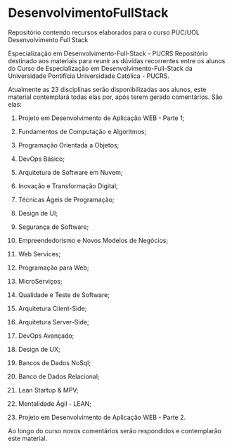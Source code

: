 # DesenvolvimentoFullStack
Repositório contendo recursos elaborados para o curso PUC/UOL Desenvolvimento Full Stack

Especialização em Desenvolvimento-Full-Stack - PUCRS
Repositório destinado aos materiais para reunir as dúvidas recorrentes entre os alunos do Curso de Especialização em Desenvolvimento-Full-Stack da Universidade Pontifícia Universidade Católica - PUCRS.

Atualmente as 23 disciplinas serão disponibilizadas aos alunos, este material contemplará todas elas por, após terem gerado comentários. São elas:

1. Projeto em Desenvolvimento de Aplicação WEB - Parte 1;

2. Fundamentos de Computação e Algoritmos;

3. Programação Orientada a Objetos;

4. DevOps Básico;

5. Arquitetura de Software em Nuvem;

6. Inovação e Transformação Digital;

7. Técnicas Ágeis de Programação;

8. Design de UI;

9. Segurança de Software;

10. Empreendedorismo e Novos Modelos de Negócios;

11. Web Services;

12. Programação para Web;

13. MicroServiços;

14. Qualidade e Teste de Software;

15. Arquitetura Client-Side;

16. Arquitetura Server-Side;

17. DevOps Avançado;

18. Design de UX;

19. Bancos de Dados NoSql;

20. Banco de Dados Relacional;

21. Lean Startup & MPV;

22. Mentalidade Ágil - LEAN;

23. Projeto em Desenvolvimento de Aplicação WEB - Parte 2.



Ao longo do curso novos comentários serão respondidos e contemplarão este material.

